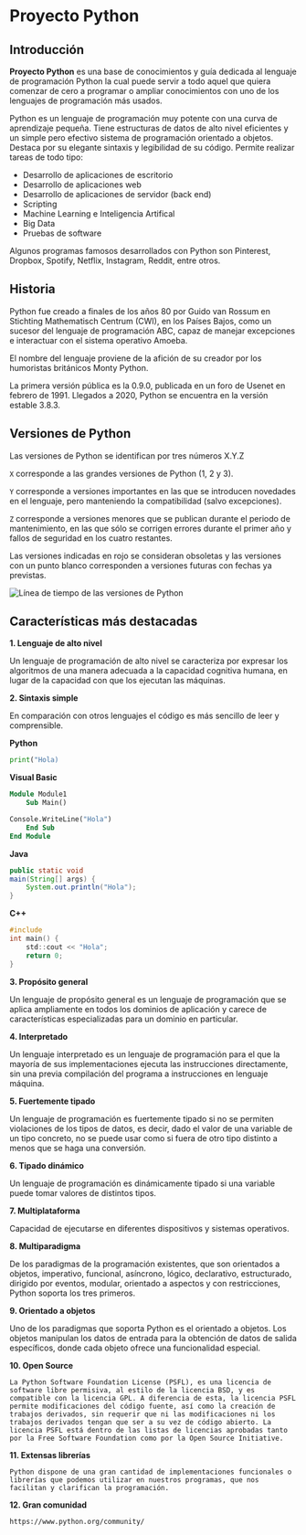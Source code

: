 # Proyecto Python

## Introducción

**Proyecto Python** es una base de conocimientos y guía dedicada al lenguaje de programación Python la cual puede servir a todo aquel que quiera comenzar de cero a programar o ampliar conocimientos con uno de los lenguajes de programación más usados.

Python es un lenguaje de programación muy potente con una curva de aprendizaje pequeña. Tiene estructuras de datos de alto nivel eficientes y un simple pero efectivo sistema de programación orientado a objetos. Destaca por su elegante sintaxis y legibilidad de su código. Permite realizar tareas de todo tipo:

- Desarrollo de aplicaciones de escritorio
- Desarrollo de aplicaciones web
- Desarrollo de aplicaciones de servidor (back end)
- Scripting
- Machine Learning e Inteligencia Artifical
- Big Data
- Pruebas de software

Algunos programas famosos desarrollados con Python son Pinterest, Dropbox, Spotify, Netflix, Instagram, Reddit, entre otros.

## Historia

Python fue creado a finales de los años 80​ por Guido van Rossum en Stichting Mathematisch Centrum (CWI), en los Países Bajos, como un sucesor del lenguaje de programación ABC, capaz de manejar excepciones e interactuar con el sistema operativo Amoeba.

El nombre del lenguaje proviene de la afición de su creador por los humoristas británicos Monty Python.

La primera versión pública es la 0.9.0, publicada en un foro de Usenet en febrero de 1991. Llegados a 2020, Python se encuentra en la versión estable 3.8.3.

## Versiones de Python

Las versiones de Python se identifican por tres números X.Y.Z

```X``` corresponde a las grandes versiones de Python (1, 2 y 3).

```Y``` corresponde a versiones importantes en las que se introducen novedades en el lenguaje, pero manteniendo la compatibilidad (salvo excepciones).

```Z``` corresponde a versiones menores que se publican durante el periodo de mantenimiento, en las que sólo se corrigen errores durante el primer año y fallos de seguridad en los cuatro restantes.

Las versiones indicadas en rojo se consideran  obsoletas y las versiones con un punto blanco corresponden a versiones futuras con fechas ya previstas.

![Línea de tiempo de las versiones de Python](/images/python-time-line-version.png)

## Características más destacadas

**1. Lenguaje de alto nivel**

   Un lenguaje de programación de alto nivel se caracteriza por expresar los algoritmos de una manera adecuada a la capacidad cognitiva humana, en lugar de la capacidad con que los ejecutan las máquinas.

**2. Sintaxis simple**

   En comparación con otros lenguajes el código es más sencillo de leer y comprensible.

   **Python**
   ```Python
   print("Hola)

   ```

   **Visual Basic**
   ```vb
   Module Module1
       Sub Main()

   Console.WriteLine("Hola")
       End Sub
   End Module
   ```

   **Java**
   ```Java
   public static void
   main(String[] args) {
       System.out.println("Hola");
   }
   ```

   **C++**
   ```C
   #include
   int main() {
       std::cout << "Hola";
       return 0;
   }
   ```

**3. Propósito general**

   Un lenguaje de propósito general es un lenguaje de programación que se aplica ampliamente en todos los dominios de aplicación y carece de características especializadas para un dominio en particular.

**4. Interpretado**

   Un lenguaje interpretado es un lenguaje de programación para el que la mayoría de sus implementaciones ejecuta las instrucciones directamente, sin una previa compilación del programa a instrucciones en lenguaje máquina.

**5. Fuertemente tipado**

   Un lenguaje de programación es fuertemente tipado si no se permiten violaciones de los tipos de datos, es decir, dado el valor de una variable de un tipo concreto, no se puede usar como si fuera de otro tipo distinto a menos que se haga una conversión.

**6. Tipado dinámico**

   Un lenguaje de programación es dinámicamente tipado si una variable puede tomar valores de distintos tipos.

**7. Multiplataforma**

   Capacidad de ejecutarse en diferentes dispositivos y sistemas operativos.

**8. Multiparadigma**

   De los paradigmas de la programación existentes, que son orientados a objetos, imperativo, funcional, asíncrono, lógico, declarativo, estructurado, dirigido por eventos, modular, orientado a aspectos y con restricciones, Python soporta los tres primeros.

**9. Orientado a objetos**

   Uno de los paradigmas que soporta Python es el orientado a objetos. Los objetos manipulan los datos de entrada para la obtención de datos de salida específicos, donde cada objeto ofrece una funcionalidad especial.

**10. Open Source**

    La Python Software Foundation License (PSFL), es una licencia de software libre permisiva, al estilo de la licencia BSD, y es compatible con la licencia GPL. A diferencia de esta, la licencia PSFL permite modificaciones del código fuente, así como la creación de trabajos derivados, sin requerir que ni las modificaciones ni los trabajos derivados tengan que ser a su vez de código abierto. La licencia PSFL está dentro de las listas de licencias aprobadas tanto por la Free Software Foundation como por la Open Source Initiative.

**11. Extensas librerías**

    Python dispone de una gran cantidad de implementaciones funcionales o librerías que podemos utilizar en nuestros programas, que nos facilitan y clarifican la programación.

**12. Gran comunidad**

    https://www.python.org/community/